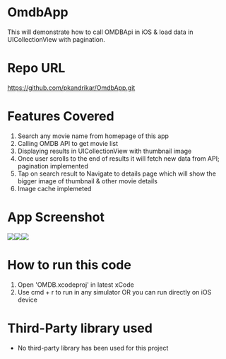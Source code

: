 # OmdbApp
This will demonstrate how to call OMDBApi in iOS &amp; load data in UICollectionView with pagination.

# Repo URL
https://github.com/pkandrikar/OmdbApp.git

# Features Covered
1. Search any movie name from homepage of this app
2. Calling OMDB API to get movie list
3. Displaying results in UICollectionView with thumbnail image
4. Once user scrolls to the end of results it will fetch new data from API; pagination implemented
4. Tap on search result to Navigate to details page which will show the bigger image of thumbnail & other movie details
6. Image cache implemeted

# App Screenshot
![](AppScreenShots/Screen1.png)![](AppScreenShots/Screen2.png)![](AppScreenShots/Screen3.png)

# How to run this code
1. Open 'OMDB.xcodeproj' in latest xCode
2. Use cmd + r to run in any simulator OR you can run directly on iOS device

# Third-Party library used
- No third-party library has been used for this project

